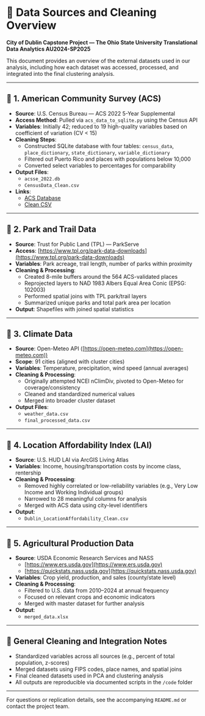 # 📁 Data Sources and Cleaning Overview  
**City of Dublin Capstone Project — The Ohio State University Translational Data Analytics AU2024-SP2025**

This document provides an overview of the external datasets used in our analysis, including how each dataset was accessed, processed, and integrated into the final clustering analysis.

---

## 🔹 1. American Community Survey (ACS)  
- **Source**: U.S. Census Bureau — ACS 2022 5-Year Supplemental  
- **Access Method**: Pulled via `acs_data_to_sqlite.py` using the Census API  
- **Variables**: Initially 42; reduced to 19 high-quality variables based on coefficient of variation (CV < 15)  
- **Cleaning Steps**:
  - Constructed SQLite database with four tables: `census_data`, `place_dictionary`, `state_dictionary`, `variable_dictionary`
  - Filtered out Puerto Rico and places with populations below 10,000
  - Converted select variables to percentages for comparability
- **Output Files**:
  - `acsse_2022.db`
  - `CensusData_Clean.csv`
- **Links**:
  - [ACS Database](https://github.com/brutus-the-homeschooler/Capstone/blob/main/Database/acsse_2022.db)  
  - [Clean CSV](https://raw.githubusercontent.com/brutus-the-homeschooler/Capstone/refs/heads/main/Scripts/EDA/CensusData_Clean.csv)

---

## 🔹 2. Park and Trail Data  
- **Source**: Trust for Public Land (TPL) — ParkServe  
- **Access**: [https://www.tpl.org/park-data-downloads](https://www.tpl.org/park-data-downloads)  
- **Variables**: Park acreage, trail length, number of parks within proximity  
- **Cleaning & Processing**:
  - Created 8-mile buffers around the 564 ACS-validated places
  - Reprojected layers to NAD 1983 Albers Equal Area Conic (EPSG: 102003)
  - Performed spatial joins with TPL park/trail layers
  - Summarized unique parks and total park area per location
- **Output**: Shapefiles with joined spatial statistics

---

## 🔹 3. Climate Data  
- **Source**: Open-Meteo API ([https://open-meteo.com](https://open-meteo.com))  
- **Scope**: 91 cities (aligned with cluster cities)  
- **Variables**: Temperature, precipitation, wind speed (annual averages)  
- **Cleaning & Processing**:
  - Originally attempted NCEI nClimDiv, pivoted to Open-Meteo for coverage/consistency
  - Cleaned and standardized numerical values
  - Merged into broader cluster dataset
- **Output Files**:
  - `weather_data.csv`
  - `final_processed_data.csv`

---

## 🔹 4. Location Affordability Index (LAI)  
- **Source**: U.S. HUD LAI via ArcGIS Living Atlas  
- **Variables**: Income, housing/transportation costs by income class, rentership  
- **Cleaning & Processing**:
  - Removed highly correlated or low-reliability variables (e.g., Very Low Income and Working Individual groups)
  - Narrowed to 28 meaningful columns for analysis
  - Merged with ACS data using city-level identifiers
- **Output**:
  - `Dublin_LocationAffordability_Clean.csv`

---

## 🔹 5. Agricultural Production Data  
- **Source**: USDA Economic Research Services and NASS  
  - [https://www.ers.usda.gov](https://www.ers.usda.gov)  
  - [https://quickstats.nass.usda.gov](https://quickstats.nass.usda.gov)  
- **Variables**: Crop yield, production, and sales (county/state level)  
- **Cleaning & Processing**:
  - Filtered to U.S. data from 2010–2024 at annual frequency
  - Focused on relevant crops and economic indicators
  - Merged with master dataset for further analysis
- **Output**:
  - `merged_data.xlsx`

---

## 🧼 General Cleaning and Integration Notes  
- Standardized variables across all sources (e.g., percent of total population, z-scores)
- Merged datasets using FIPS codes, place names, and spatial joins
- Final cleaned datasets used in PCA and clustering analysis
- All outputs are reproducible via documented scripts in the `/code` folder

---

For questions or replication details, see the accompanying `README.md` or contact the project team.

